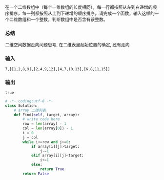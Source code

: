 在一个二维数组中（每个一维数组的长度相同），每一行都按照从左到右递增的顺序排序，每一列都按照从上到下递增的顺序排序。请完成一个函数，输入这样的一个二维数组和一个整数，判断数组中是否含有该整数。

### 总结

二维空间数据走向问题思考, 在二维表里起始位置的确定, 还有走向

### 输入

```
7,[[1,2,8,9],[2,4,9,12],[4,7,10,13],[6,8,11,15]]
```

### 输出

```
true
```

```python
# -*- coding:utf-8 -*-
class Solution:
    # array 二维列表
    def Find(self, target, array):
        # write code here
        row = len(array) - 1
        col = len(array[0]) - 1
        i = 0
        j = col
        while i<=row and j>=0:
            if array[i][j]>target:
                j-=1
            elif array[i][j]<target:
                i+=1
            else:
                return True
        return False
```